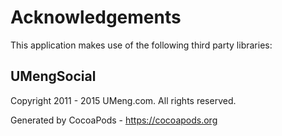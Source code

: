 # Acknowledgements
This application makes use of the following third party libraries:

## UMengSocial

Copyright 2011 - 2015 UMeng.com. All rights reserved.

Generated by CocoaPods - https://cocoapods.org
